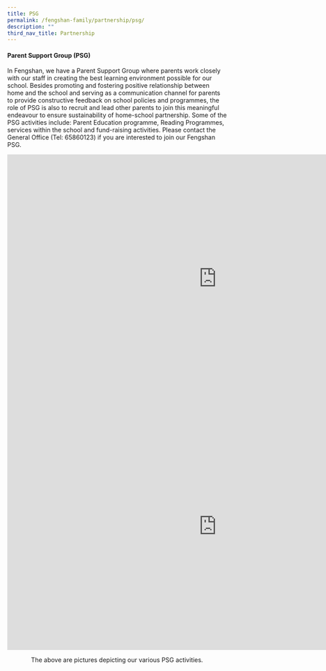 ```yaml
---
title: PSG
permalink: /fengshan-family/partnership/psg/
description: ""
third_nav_title: Partnership
---
```

<h4><strong>Parent Support Group (PSG)</strong></h4>
<p>In Fengshan, we have a Parent Support Group where parents work closely with our staff in creating the best learning environment possible for our school. Besides promoting and fostering positive relationship between home and the school and serving as a communication channel for parents to provide constructive feedback on school policies and programmes, the role of PSG is also to recruit and lead other parents to join this meaningful endeavour to ensure sustainability of home-school partnership. Some of the PSG activities include: Parent Education programme, Reading Programmes, services within the school and fund-raising activities.&nbsp;Please contact the General Office (Tel: 65860123) if you are interested to join our Fengshan PSG.</p>
<iframe src="https://docs.google.com/presentation/d/e/2PACX-1vSFnzKxOrcOXWkpFpqDrMb_ffJNiRcbZ8DRUCeTvatUk7B0PNgcqBQsKdNf7R1Zk6MQVCHjgAJIyH-J/embed?start=false&loop=false&delayms=10000" frameborder="0" width="960" height="569" allowfullscreen="true"></iframe><br>
<iframe src="https://docs.google.com/presentation/d/e/2PACX-1vQSOTpdlYWKgIcNKb3E2GhL-ZYiAG2k-F9xm21j66S4H8m1OunXskWdtJFcDjqpOj-m7RBrn5PP_IWp/embed?start=false&loop=false&delayms=10000" frameborder="0" width="960" height="569" allowfullscreen="true"></iframe>
<p style="text-align: center;">The above are pictures depicting our various PSG activities.</p>